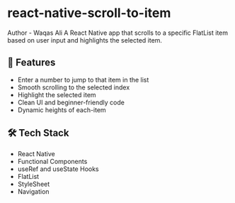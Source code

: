 # react-native-scroll-to-item
Author -  Waqas Ali
A React Native app that scrolls to a specific FlatList item based on user input and highlights the selected item.
## 🚀 Features

- Enter a number to jump to that item in the list
- Smooth scrolling to the selected index
- Highlight the selected item
- Clean UI and beginner-friendly code
- Dynamic heights of each-item

## 🛠️ Tech Stack

- React Native
- Functional Components
- useRef and useState Hooks
- FlatList
- StyleSheet
- Navigation
